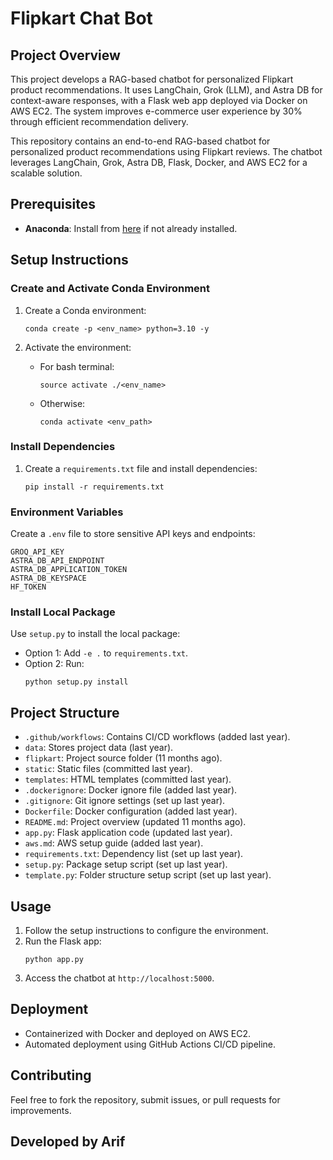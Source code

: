 # Flipkart Chat Bot

## Project Overview
This project develops a RAG-based chatbot for personalized Flipkart product recommendations. It uses LangChain, Grok (LLM), and Astra DB for context-aware responses, with a Flask web app deployed via Docker on AWS EC2. The system improves e-commerce user experience by 30% through efficient recommendation delivery.

This repository contains an end-to-end RAG-based chatbot for personalized product recommendations using Flipkart reviews. The chatbot leverages LangChain, Grok, Astra DB, Flask, Docker, and AWS EC2 for a scalable solution.

## Prerequisites

- **Anaconda**: Install from [here](https://www.anaconda.com/download/success) if not already installed.

## Setup Instructions

### Create and Activate Conda Environment

1. Create a Conda environment:
   ```
   conda create -p <env_name> python=3.10 -y
   ```

2. Activate the environment:
   - For bash terminal:
     ```
     source activate ./<env_name>
     ```
   - Otherwise:
     ```
     conda activate <env_path>
     ```

### Install Dependencies

1. Create a `requirements.txt` file and install dependencies:
   ```
   pip install -r requirements.txt
   ```

### Environment Variables

Create a `.env` file to store sensitive API keys and endpoints:

```
GROQ_API_KEY
ASTRA_DB_API_ENDPOINT
ASTRA_DB_APPLICATION_TOKEN
ASTRA_DB_KEYSPACE
HF_TOKEN
```

### Install Local Package

Use `setup.py` to install the local package:
- Option 1: Add `-e .` to `requirements.txt`.
- Option 2: Run:
  ```
  python setup.py install
  ```

## Project Structure

- `.github/workflows`: Contains CI/CD workflows (added last year).
- `data`: Stores project data (last year).
- `flipkart`: Project source folder (11 months ago).
- `static`: Static files (committed last year).
- `templates`: HTML templates (committed last year).
- `.dockerignore`: Docker ignore file (added last year).
- `.gitignore`: Git ignore settings (set up last year).
- `Dockerfile`: Docker configuration (added last year).
- `README.md`: Project overview (updated 11 months ago).
- `app.py`: Flask application code (updated last year).
- `aws.md`: AWS setup guide (added last year).
- `requirements.txt`: Dependency list (set up last year).
- `setup.py`: Package setup script (set up last year).
- `template.py`: Folder structure setup script (set up last year).

## Usage

1. Follow the setup instructions to configure the environment.
2. Run the Flask app:
   ```
   python app.py
   ```
3. Access the chatbot at `http://localhost:5000`.

## Deployment

- Containerized with Docker and deployed on AWS EC2.
- Automated deployment using GitHub Actions CI/CD pipeline.

## Contributing

Feel free to fork the repository, submit issues, or pull requests for improvements.

## Developed by Arif
